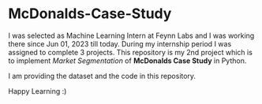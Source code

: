 # McDonalds-Case-Study

I was selected as Machine Learning Intern at Feynn Labs and I was working there since Jun 01, 2023 till today. During my internship period I was assigned to complete 3 projects. This repository is my 2nd project which is to implement *Market Segmentation* of **McDonalds Case Study** in Python.

I am providing the dataset and the code in this repository.

Happy Learning :)
